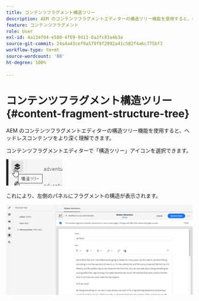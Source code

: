```yaml
---
title: コンテンツフラグメント構造ツリー
description: AEM のコンテンツフラグメントエディターの構造ツリー機能を使用すると、ヘッドレスコンテンツをより深く理解できます。
feature: コンテンツフラグメント
role: User
exl-id: 4a134f04-e580-4f69-9d11-0a2fc83a4b3a
source-git-commit: 24a4a43cef9a579f9f2992a41c582f4a6c775bf3
workflow-type: tm+mt
source-wordcount: '80'
ht-degree: 100%

---
```


# コンテンツフラグメント構造ツリー {#content-fragment-structure-tree}

AEM のコンテンツフラグメントエディターの構造ツリー機能を使用すると、ヘッドレスコンテンツをより深く理解できます。

コンテンツフラグメントエディターで「構造ツリー」アイコンを選択できます。

![コンテンツフラグメント構造ツリー](assets/cfm-structuretree-01.png)

これにより、左側のパネルにフラグメントの構造が表示されます。

![コンテンツフラグメント構造ツリー](assets/cfm-structuretree-02.png)
